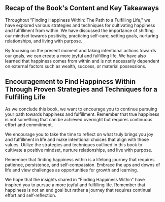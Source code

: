 
Recap of the Book's Content and Key Takeaways
---------------------------------------------

Throughout "Finding Happiness Within: The Path to a Fulfilling Life," we have explored various strategies and techniques for cultivating happiness and fulfillment from within. We have discussed the importance of shifting our mindset towards positivity, practicing self-care, setting goals, nurturing relationships, and living with purpose.

By focusing on the present moment and taking intentional actions towards our goals, we can create a more joyful and fulfilling life. We have also learned that happiness comes from within and is not necessarily dependent on external factors such as wealth, success, or material possessions.

Encouragement to Find Happiness Within Through Proven Strategies and Techniques for a Fulfilling Life
-----------------------------------------------------------------------------------------------------

As we conclude this book, we want to encourage you to continue pursuing your path towards happiness and fulfillment. Remember that true happiness is not something that can be achieved overnight but requires continuous effort and commitment.

We encourage you to take the time to reflect on what truly brings you joy and fulfillment in life and make intentional choices that align with those values. Utilize the strategies and techniques outlined in this book to cultivate a positive mindset, nurture relationships, and live with purpose.

Remember that finding happiness within is a lifelong journey that requires patience, persistence, and self-compassion. Embrace the ups and downs of life and view challenges as opportunities for growth and learning.

We hope that the insights shared in "Finding Happiness Within" have inspired you to pursue a more joyful and fulfilling life. Remember that happiness is not an end goal but rather a journey that requires continual effort and self-reflection.